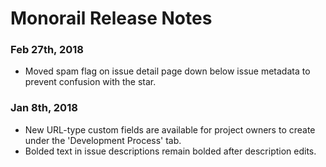 # Monorail Release Notes

### Feb 27th, 2018

* Moved spam flag on issue detail page down below issue metadata to prevent confusion with the star.

### Jan 8th, 2018

* New URL-type custom fields are available for project owners to create under the 'Development Process' tab.
* Bolded text in issue descriptions remain bolded after description edits.
